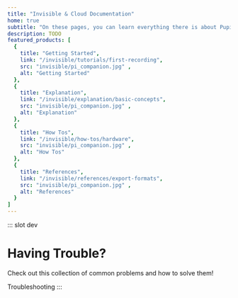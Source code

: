 ```yaml
---
title: "Invisible & Cloud Documentation"
home: true
subtitle: "On these pages, you can learn everything there is about Pupil Invisible and Pupil Cloud."
description: TODO
featured_products: [
  {
    title: "Getting Started",
    link: "/invisible/tutorials/first-recording",
    src: "invisible/pi_companion.jpg" ,
    alt: "Getting Started"
  },
  {
    title: "Explanation",
    link: "/invisible/explanation/basic-concepts",
    src: "invisible/pi_companion.jpg" ,
    alt: "Explanation"
  },
  {
    title: "How Tos",
    link: "/invisible/how-tos/hardware",
    src: "invisible/pi_companion.jpg" ,
    alt: "How Tos"
  },
  {
    title: "References",
    link: "/invisible/references/export-formats",
    src: "invisible/pi_companion.jpg" ,
    alt: "References"
  }
]
---
```


::: slot dev
# Having Trouble?

Check out this collection of common problems and how to solve them!

<v-btn round dark to="/invisible/troubleshooting" class="bg-link-blue ml-0"> Troubleshooting </v-btn>
:::

